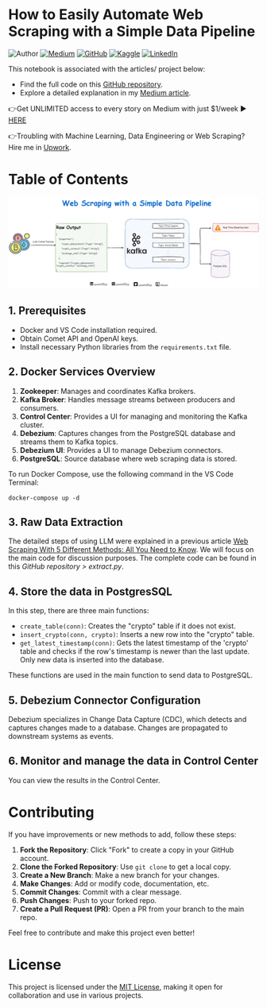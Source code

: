 
# How to Easily Automate Web Scraping with a Simple Data Pipeline

![Author](https://img.shields.io/badge/Author-Nhi%20Yen-brightgreen)
[![Medium](https://img.shields.io/badge/Medium-Follow%20Me-blue)](https://medium.com/@yennhi95zz/subscribe)
[![GitHub](https://img.shields.io/badge/GitHub-Follow%20Me-lightgrey)](https://github.com/yennhi95zz)
[![Kaggle](https://img.shields.io/badge/Kaggle-Follow%20Me-orange)](https://www.kaggle.com/nhiyen/code)
[![LinkedIn](https://img.shields.io/badge/LinkedIn-Connect%20with%20Me-informational)](https://www.linkedin.com/in/yennhi95zz/)

This notebook is associated with the articles/ project below:

- Find the full code on this [GitHub repository](https://github.com/yennhi95zz/webscraping-datapipeline).
- Explore a detailed explanation in my [Medium article](https://medium.com/@yennhi95zz/how-to-easily-automate-web-scraping-with-a-simple-data-pipeline-917d0a692472).

👉Get UNLIMITED access to every story on Medium with just $1/week ▶ [HERE](https://medium.com/@yennhi95zz/membership)

👉Troubling with Machine Learning, Data Engineering or Web Scraping? Hire me in [Upwork](https://medium.com/r/?url=https%3A%2F%2Fwww.upwork.com%2Ffreelancers%2F~018cb35a4fd005fbff).

# Table of Contents

![alt text](<Web Scraping Data Pipeline.png>)

## 1. Prerequisites

- Docker and VS Code installation required.
- Obtain Comet API and OpenAI keys.
- Install necessary Python libraries from the `requirements.txt` file.

## 2. Docker Services Overview

1. **Zookeeper**: Manages and coordinates Kafka brokers.
2. **Kafka Broker**: Handles message streams between producers and consumers.
3. **Control Center**: Provides a UI for managing and monitoring the Kafka cluster.
4. **Debezium**: Captures changes from the PostgreSQL database and streams them to Kafka topics.
5. **Debezium UI**: Provides a UI to manage Debezium connectors.
6. **PostgreSQL**: Source database where web scraping data is stored.

To run Docker Compose, use the following command in the VS Code Terminal:

```
docker-compose up -d
```

## 3. Raw Data Extraction

The detailed steps of using LLM were explained in a previous article [Web Scraping With 5 Different Methods: All You Need to Know](https://medium.com/r/?url=https%3A%2F%2Fheartbeat.comet.ml%2Fweb-scraping-with-5-different-methods-all-you-need-to-know-403a59fceea0). We will focus on the main code for discussion purposes. The complete code can be found in this *GitHub repository > extract.py*.

## 4. Store the data in PostgresSQL

In this step, there are three main functions:

- `create_table(conn)`: Creates the "crypto" table if it does not exist.
- `insert_crypto(conn, crypto)`: Inserts a new row into the "crypto" table.
- `get_latest_timestamp(conn)`: Gets the latest timestamp of the 'crypto' table and checks if the row's timestamp is newer than the last update. Only new data is inserted into the database.

These functions are used in the main function to send data to PostgreSQL.

## 5. Debezium Connector Configuration

Debezium specializes in Change Data Capture (CDC), which detects and captures changes made to a database. Changes are propagated to downstream systems as events.

## 6. Monitor and manage the data in Control Center

You can view the results in the Control Center.

# Contributing

If you have improvements or new methods to add, follow these steps:

1. **Fork the Repository**: Click "Fork" to create a copy in your GitHub account.
2. **Clone the Forked Repository**: Use `git clone` to get a local copy.
3. **Create a New Branch**: Make a new branch for your changes.
4. **Make Changes**: Add or modify code, documentation, etc.
5. **Commit Changes**: Commit with a clear message.
6. **Push Changes**: Push to your forked repo.
7. **Create a Pull Request (PR)**: Open a PR from your branch to the main repo.

Feel free to contribute and make this project even better!

# License

This project is licensed under the [MIT License](https://github.com/git/git-scm.com/blob/main/MIT-LICENSE.txt), making it open for collaboration and use in various projects.